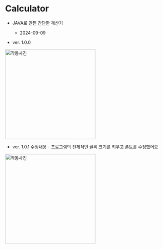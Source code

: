 # Calculator
- JAVA로 만든 간단한 계산기
  - 2024-09-09
    
- ver. 1.0.0
<img width="291" alt="작동사진" src="https://github.com/user-attachments/assets/042379d1-6857-4267-9787-86c944baf5f3">

- ver. 1.0.1
수정내용 - 프로그램의 전체적인 글씨 크기를 키우고 폰트를 수정했어요
<img width="291" alt="작동사진" src="https://github.com/user-attachments/assets/ab7b9e8f-8a64-4545-84a7-ce900d9029de">




